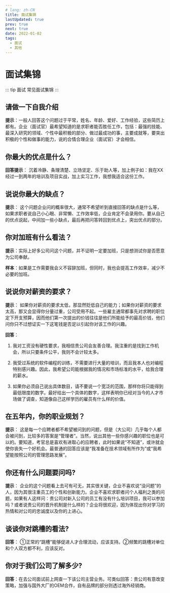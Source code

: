 ```yaml
---
# lang: zh-CN
title: 面试集锦
lastUpdated: true
prev: true
next: true
date: 2022-01-02
tags:
  - 面试
  - 其他
---
```


# 面试集锦

::: tip 面试
常见面试集锦
:::

##  请做一下自我介绍
**提示**：一般人回答这个问题过于平常，姓名、年龄、爱好、工作经验，这些简历上都有。企业（面试官）最希望知道的是求职者能否胜任工作，包括：最强的技能、最深入研究的领域、个性中最积极的部分、做过最成功的事，主要成就等，要突出积极的个性和做事的能力，说的合情合理企业（面试官）才会相信。

## 你最大的优点是什么？
**回答提示**： 沉着冷静、条理清楚、立场坚定、乐于助人等，加上例子如：我在XX经过一到两年的培训及项目实战，加上实习工作，我想我适合这份工作。

## 说说你最大的缺点？
**提示**： 这个问题企业问的概率很大，通常不希望听到直接回答的缺点是什么等，如果求职者说自己小心眼、非常懒、工作效率低，企业肯定不会录用你。要从自己的优点说起，中间加一些小缺点，最后再把问答转回到优点上，突出优点的部分。

## 你对加班有什么看法？
**提示**：实际上好多公司问这个问题，并不证明一定要加班，只是想测试你是否愿意为公司奉献。

 **样本**：如果是工作需要我会义不容辞加班，但同时，我也会提高工作效率，减少不必要的加班。

 ## 说说你对薪资的要求？
 **提示**： 如果你对薪资的要求太低，那显然贬低自己的能力；如果你对薪资的要求太高，那又会显得你分量过重，公司受用不起。一些雇主通常都事先对求聘的职位定下开支预算，因而他们第一次提出的价钱往往是他们所能给予的最高价钱，他们问你只不过想证实一下这笔钱是否足以引起你对该工作的兴趣。

 **回答**：
1. 我对工资没有硬性要求，我相信贵公司会友善合理。我注重的是找到工作机会，所以只要条件公平，我则不会计较太多。

2. 我受过系统的软件编程的训练，不需要进行大量的培训，而且我本人也对编程特别感兴趣。因此，我希望公司能根据我的情况和市场标准的水平，给我合理的薪水。

3. 如果你必须自己说出具体数目，请不要说一个宽泛的范围，那样你将只能得到最低限度的数字。最好给出一个具体的数字，这样表明你已经对当今的人才市场做了调查，知道像自己这样学历的雇员有什么样的价值。

## 在五年内，你的职业规划？
**提示**： 这是每一个应聘者都不希望被问到的问题，但是（大公司）几乎每个人都会被问到，比较多的答案是“管理者”。当然，说出其他一些你感兴趣的职位也是可以的。要知道，考官总是喜欢有进取心的应聘者，此时如果说“不知道”，或许就会使你丧失一个好机会。最普通的回答应该是“我准备在技术领域有所作为”或“我希望能按照公司的管理思路发展”。

## 你还有什么问题要问吗?
**提示**： 企业的这个问题看上去可有可无，其实很关键，企业不喜欢说“没问题”的人，因为其很注重员工的个性和创新能力。企业不喜欢求职者问个人福利之类的问题，如果有人这样问：贵公司对新入公司的员工有没有什么培训项目，我可以参加吗？或者说贵公司的晋升机制是什么样的？企业将很欢迎，因为体现出你对学习的热情和对公司的忠诚度以及你的上进心。

## 谈谈你对跳槽的看法?
**回答**： ①正常的“跳槽”能够促进人才合理流动，应该支持。②频繁的跳槽对单位和个人双方都不利，应该反对。

## 你对于我们公司了解多少?
**回答**：在去公司面试前上网查一下该公司主营业务。可类似回答：贵公司有意改变策略，加强与国外大厂的OEM合作，自有品牌的部分则透过海外经销商。